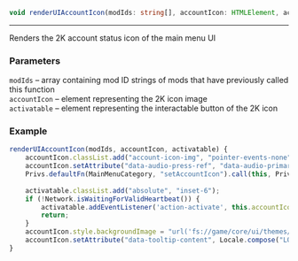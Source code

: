 ```ts
void renderUIAccountIcon(modIds: string[], accountIcon: HTMLElement, activatable: HTMLElement);
```

<hr>

Renders the 2K account status icon of the main menu UI

### Parameters

`modIds`      &ndash; array containing mod ID strings of mods that have previously called this function <br>
`accountIcon` &ndash; element representing the 2K icon image <br>
`activatable` &ndash; element representing the interactable button of the 2K icon <br>


### Example

```js
renderUIAccountIcon(modIds, accountIcon, activatable) {
    accountIcon.classList.add("account-icon-img", "pointer-events-none", "flex", "relative", "flex-col", "justify-center", "align-center", "bg-contain", "bg-center", "bg-no-repeat", "w-28", "h-28");
    accountIcon.setAttribute("data-audio-press-ref", "data-audio-primary-button-press");
    Privs.defaultFn(MainMenuCategory, "setAccountIcon").call(this, Privs.defaultFn(MainMenuCategory, "isFullAccountLinkedAndConnected").call(this));
    
    activatable.classList.add("absolute", "inset-6");
    if (!Network.isWaitingForValidHeartbeat()) {
        activatable.addEventListener('action-activate', this.accountIconListener);
        return;
    }
    accountIcon.style.backgroundImage = "url('fs://game/core/ui/themes/default/img/my2k_connecting.png')";
    accountIcon.setAttribute("data-tooltip-content", Locale.compose("LOC_UI_WAITING_SPOP_HEARTBEAT_OK"));
}
```

